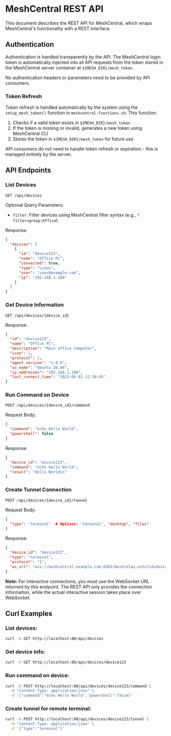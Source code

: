 # MeshCentral REST API

This document describes the REST API for MeshCentral, which wraps MeshCentral's functionality with a REST interface.

## Authentication

Authentication is handled transparently by the API. The MeshCentral login token is automatically injected into all API requests from the token stored in the MeshCentral server container at `${MESH_DIR}/mesh_token`.

No authentication headers or parameters need to be provided by API consumers.

### Token Refresh

Token refresh is handled automatically by the system using the `setup_mesh_token()` function in `meshcentral-functions.sh`. This function:

1. Checks if a valid token exists in `${MESH_DIR}/mesh_token`
2. If the token is missing or invalid, generates a new token using MeshCentral CLI
3. Stores the token in `${MESH_DIR}/mesh_token` for future use

API consumers do not need to handle token refresh or expiration - this is managed entirely by the server.

## API Endpoints

### List Devices

```
GET /api/devices
```

Optional Query Parameters:
- `filter`: Filter devices using MeshCentral filter syntax (e.g., `?filter=group:Office`)

Response:
```json
{
  "devices": [
    {
      "id": "device123",
      "name": "Office PC",
      "connected": true,
      "type": "Linux",
      "user": "user@example.com",
      "ip": "192.168.1.100"
    }
  ]
}
```

### Get Device Information

```
GET /api/devices/{device_id}
```

Response:
```json
{
  "id": "device123",
  "name": "Office PC",
  "description": "Main office computer",
  "icon": 1,
  "protocol": 2,
  "agent_version": "1.0.0",
  "os_name": "Ubuntu 20.04",
  "ip_addresses": "192.168.1.100",
  "last_connect_time": "2023-04-01 12:30:45"
}
```

### Run Command on Device

```
POST /api/devices/{device_id}/command
```

Request Body:
```json
{
  "command": "echo Hello World",
  "powershell": false
}
```

Response:
```json
{
  "device_id": "device123",
  "command": "echo Hello World",
  "result": "Hello World\n"
}
```

### Create Tunnel Connection

```
POST /api/devices/{device_id}/tunnel
```

Request Body:
```json
{
  "type": "terminal"  # Options: "terminal", "desktop", "files"
}
```

Response:
```json
{
  "device_id": "device123",
  "type": "terminal",
  "protocol": "1",
  "ws_url": "wss://meshcentral.example.com:8383/meshrelay.ashx?id=device123&auth=YOUR_TOKEN&p=1&rtc=0"
}
```

**Note:** For interactive connections, you must use the WebSocket URL returned by this endpoint. The REST API only provides the connection information, while the actual interactive session takes place over WebSocket.

## Curl Examples

### List devices:
```bash
curl -X GET http://localhost:80/api/devices
```

### Get device info:
```bash
curl -X GET http://localhost:80/api/devices/device123
```

### Run command on device:
```bash
curl -X POST http://localhost:80/api/devices/device123/command \
  -H "Content-Type: application/json" \
  -d '{"command":"echo Hello World","powershell":false}'
```

### Create tunnel for remote terminal:
```bash
curl -X POST http://localhost:80/api/devices/device123/tunnel \
  -H "Content-Type: application/json" \
  -d '{"type":"terminal"}'
```
